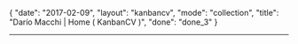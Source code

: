 {
  "date": "2017-02-09",
  "layout": "kanbancv",
  "mode": "collection",
  "title": "Darío Macchi | Home ( KanbanCV )",
  "done": "done_3"
}

---

